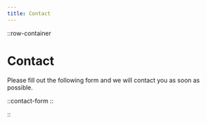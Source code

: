 ```yaml
---
title: Contact
---
```


::row-container
# Contact
Please fill out the following form and we will contact you as soon as possible.

::contact-form
::

::
